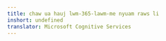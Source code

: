```yaml
---
title: chaw ua hauj lwm-365-lawm-me nyuam raws li
inshort: undefined
translator: Microsoft Cognitive Services
---
```




